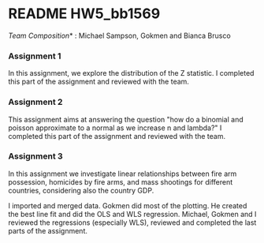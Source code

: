 # README HW5_bb1569

*Team Composition** : Michael Sampson, Gokmen and Bianca Brusco 


### Assignment 1

In this assignment, we explore the distribution of the Z statistic. 
I completed this part of the assignment and reviewed with the team. 

### Assignment 2

This assignment aims at answering the question "how do a binomial and poisson approximate to a normal as we increase n and lambda?"
I completed this part of the assignment and reviewed with the team. 

### Assignment 3


In this assignment we investigate linear relationships between fire arm possession, homicides by fire arms, and mass shootings for different countries, considering also the country GDP.

I imported and merged data. Gokmen did most of the plotting. He created the best line fit and did the OLS and WLS regression. 
Michael, Gokmen and I reviewed the regressions (especially WLS), reviewed and completed the last parts of the assignment. 